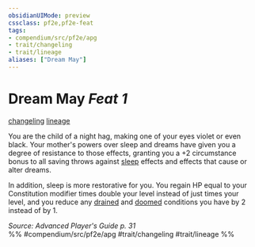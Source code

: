 ```yaml
---
obsidianUIMode: preview
cssclass: pf2e,pf2e-feat
tags:
- compendium/src/pf2e/apg
- trait/changeling
- trait/lineage
aliases: ["Dream May"]
---
```

# Dream May  *Feat 1*  
[changeling](/rules/traits/changeling-b1.md)  [lineage](/rules/traits/lineage-apg.md)  


You are the child of a night hag, making one of your eyes violet or even black. Your mother's powers over sleep and dreams have given you a degree of resistance to those effects, granting you a +2 circumstance bonus to all saving throws against [sleep](/rules/traits/sleep.md) effects and effects that cause or alter dreams.

In addition, sleep is more restorative for you. You regain HP equal to your Constitution modifier times double your level instead of just times your level, and you reduce any [drained](/rules/conditions.md#Drained) and [doomed](/rules/conditions.md#Doomed) conditions you have by 2 instead of by 1.

*Source: Advanced Player's Guide p. 31*  
%% #compendium/src/pf2e/apg #trait/changeling #trait/lineage %%